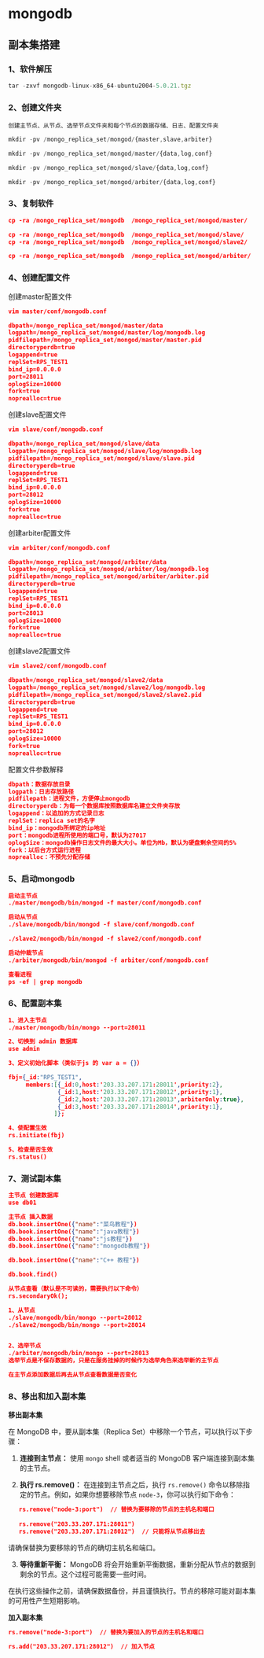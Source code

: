 # mongodb

## 副本集搭建


### 1、软件解压

```javascript
tar -zxvf mongodb-linux-x86_64-ubuntu2004-5.0.21.tgz
```

### 2、创建文件夹

`创建主节点、从节点、选举节点文件夹和每个节点的数据存储、日志、配置文件夹`

```javascript
mkdir -pv /mongo_replica_set/mongod/{master,slave,arbiter}

mkdir -pv /mongo_replica_set/mongod/master/{data,log,conf}

mkdir -pv /mongo_replica_set/mongod/slave/{data,log,conf}

mkdir -pv /mongo_replica_set/mongod/arbiter/{data,log,conf}
```

### 3、复制软件

```json
cp -ra /mongo_replica_set/mongodb  /mongo_replica_set/mongod/master/

cp -ra /mongo_replica_set/mongodb  /mongo_replica_set/mongod/slave/
cp -ra /mongo_replica_set/mongodb  /mongo_replica_set/mongod/slave2/

cp -ra /mongo_replica_set/mongodb  /mongo_replica_set/mongod/arbiter/
```

### 4、创建配置文件

创建master配置文件

```json
vim master/conf/mongodb.conf

dbpath=/mongo_replica_set/mongod/master/data
logpath=/mongo_replica_set/mongod/master/log/mongodb.log
pidfilepath=/mongo_replica_set/mongod/master/master.pid
directoryperdb=true
logappend=true
replSet=RPS_TEST1
bind_ip=0.0.0.0
port=28011
oplogSize=10000
fork=true
noprealloc=true
```

创建slave配置文件

```json
vim slave/conf/mongodb.conf

dbpath=/mongo_replica_set/mongod/slave/data
logpath=/mongo_replica_set/mongod/slave/log/mongodb.log
pidfilepath=/mongo_replica_set/mongod/slave/slave.pid
directoryperdb=true
logappend=true
replSet=RPS_TEST1
bind_ip=0.0.0.0
port=28012
oplogSize=10000
fork=true
noprealloc=true
```

创建arbiter配置文件

```json
vim arbiter/conf/mongodb.conf

dbpath=/mongo_replica_set/mongod/arbiter/data
logpath=/mongo_replica_set/mongod/arbiter/log/mongodb.log
pidfilepath=/mongo_replica_set/mongod/arbiter/arbiter.pid
directoryperdb=true
logappend=true
replSet=RPS_TEST1
bind_ip=0.0.0.0
port=28013
oplogSize=10000
fork=true
noprealloc=true
```

创建slave2配置文件

```json
vim slave2/conf/mongodb.conf

dbpath=/mongo_replica_set/mongod/slave2/data
logpath=/mongo_replica_set/mongod/slave2/log/mongodb.log
pidfilepath=/mongo_replica_set/mongod/slave2/slave2.pid
directoryperdb=true
logappend=true
replSet=RPS_TEST1
bind_ip=0.0.0.0
port=28012
oplogSize=10000
fork=true
noprealloc=true
```

配置文件参数解释

```json
dbpath：数据存放目录
logpath：日志存放路径
pidfilepath：进程文件，方便停止mongodb
directoryperdb：为每一个数据库按照数据库名建立文件夹存放
logappend：以追加的方式记录日志
replSet：replica set的名字
bind_ip：mongodb所绑定的ip地址
port：mongodb进程所使用的端口号，默认为27017
oplogSize：mongodb操作日志文件的最大大小。单位为Mb，默认为硬盘剩余空间的5%
fork：以后台方式运行进程
noprealloc：不预先分配存储
```

### 5、启动mongodb

```json
启动主节点
./master/mongodb/bin/mongod -f master/conf/mongodb.conf 

启动从节点
./slave/mongodb/bin/mongod -f slave/conf/mongodb.conf 

./slave2/mongodb/bin/mongod -f slave2/conf/mongodb.conf 

启动仲裁节点
./arbiter/mongodb/bin/mongod -f arbiter/conf/mongodb.conf 

查看进程
ps -ef | grep mongodb

```

### 6、配置副本集

```json
1、进入主节点
./master/mongodb/bin/mongo --port=28011

2、切换到 admin 数据库
use admin

3、定义初始化脚本（类似于js 的 var a = {}）

fbj={_id:"RPS_TEST1", 
     members:[{_id:0,host:'203.33.207.171:28011',priority:2},
              {_id:1,host:'203.33.207.171:28012',priority:1}, 	
              {_id:2,host:'203.33.207.171:28013',arbiterOnly:true},
              {_id:3,host:'203.33.207.171:28014',priority:1}, 
             ]};

4、使配置生效
rs.initiate(fbj)

5、检查是否生效
rs.status()
```

### 7、测试副本集

```json
主节点 创建数据库
use db01

主节点 插入数据
db.book.insertOne({"name":"菜鸟教程"})
db.book.insertOne({"name":"java教程"})
db.book.insertOne({"name":"js教程"})
db.book.insertOne({"name":"mongodb教程"})

db.book.insertOne({"name":"C++ 教程"})

db.book.find()

从节点查看（默认是不可读的，需要执行以下命令）
rs.secondaryOk();

1、从节点
./slave/mongodb/bin/mongo --port=28012
./slave2/mongodb/bin/mongo --port=28014


2、选举节点
./arbiter/mongodb/bin/mongo --port=28013
选举节点是不保存数据的，只是在服务挂掉的时候作为选举角色来选举新的主节点

在主节点添加数据后再去从节点查看数据是否变化

```

### 8、移出和加入副本集

**移出副本集**

在 MongoDB 中，要从副本集（Replica Set）中移除一个节点，可以执行以下步骤：

1. **连接到主节点：** 使用 `mongo` shell 或者适当的 MongoDB 客户端连接到副本集的主节点。

2. **执行 rs.remove()：** 在连接到主节点之后，执行 `rs.remove()` 命令以移除指定的节点。例如，如果你想要移除节点 `node-3`，你可以执行如下命令：

```json
   rs.remove("node-3:port")  // 替换为要移除的节点的主机名和端口
   
   rs.remove("203.33.207.171:28011")
   rs.remove("203.33.207.171:28012")  // 只能将从节点移出去
```

请确保替换为要移除的节点的确切主机名和端口。

3. **等待重新平衡：** MongoDB 将会开始重新平衡数据，重新分配从节点的数据到剩余的节点。这个过程可能需要一些时间。

在执行这些操作之前，请确保数据备份，并且谨慎执行。节点的移除可能对副本集的可用性产生短期影响。

**加入副本集**

```json
rs.remove("node-3:port")  // 替换为要加入的节点的主机名和端口

rs.add("203.33.207.171:28012")  // 加入节点
```









